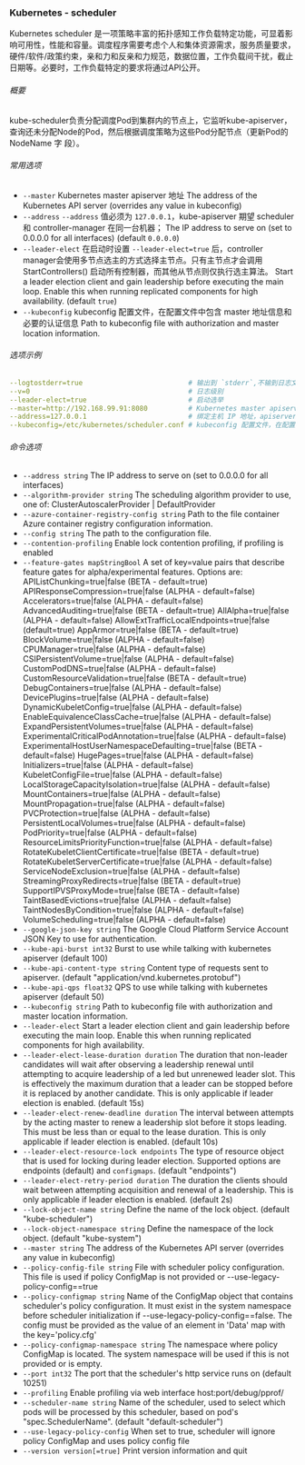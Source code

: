 ### Kubernetes - scheduler
Kubernetes scheduler 是一项策略丰富的拓扑感知工作负载特定功能，可显着影响可用性，性能和容量。调度程序需要考虑个人和集体资源需求，服务质量要求，硬件/软件/政策约束，亲和力和反亲和力规范，数据位置，工作负载间干扰，截止日期等。必要时，工作负载特定的要求将通过API公开。

###### 概要
kube-scheduler负责分配调度Pod到集群内的节点上，它监听kube-apiserver，查询还未分配Node的Pod，然后根据调度策略为这些Pod分配节点（更新Pod的 NodeName 字 段）。

###### 常用选项
* `--master`
  Kubernetes master apiserver 地址
  The address of the Kubernetes API server (overrides any value in kubeconfig)
* `--address`
	`--address` 值必须为 `127.0.0.1`，kube-apiserver 期望 scheduler 和 controller-manager 在同一台机器；
	The IP address to serve on (set to 0.0.0.0 for all interfaces) 
  (default `0.0.0.0`)
* `--leader-elect`
	在启动时设置 `--leader-elect=true` 后，controller manager会使用多节点选主的方式选择主节点。只有主节点才会调用 StartControllers() 启动所有控制器，而其他从节点则仅执行选主算法。
	Start a leader election client and gain leadership before executing the main loop. Enable this when running replicated components for high availability. 
  (default `true`)
* `--kubeconfig`
  kubeconfig 配置文件，在配置文件中包含 master 地址信息和必要的认证信息
  Path to kubeconfig file with authorization and master location information.


###### 选项示例
```yaml
--logtostderr=true                          # 输出到 `stderr`,不输到日志文件。
--v=0                                       # 日志级别
--leader-elect=true                         # 启动选举
--master=http://192.168.99.91:8080          # Kubernetes master apiserver 地址
--address=127.0.0.1                         # 绑定主机 IP 地址，apiserver 与 controller-manager在同一主机 
--kubeconfig=/etc/kubernetes/scheduler.conf # kubeconfig 配置文件，在配置文件中包含 master 地址信息和必要的认证信息
```

###### 命令选项
* `--address string`
  The IP address to serve on (set to 0.0.0.0 for all interfaces)
* `--algorithm-provider string`
  The scheduling algorithm provider to use, one of: ClusterAutoscalerProvider | DefaultProvider
* `--azure-container-registry-config string`
  Path to the file container Azure container registry configuration information.
* `--config string`
  The path to the configuration file.
* `--contention-profiling`
  Enable lock contention profiling, if profiling is enabled
* `--feature-gates mapStringBool`
  A set of key=value pairs that describe feature gates for alpha/experimental features. Options are:
    APIListChunking=true|false (BETA - default=true)
    APIResponseCompression=true|false (ALPHA - default=false)
    Accelerators=true|false (ALPHA - default=false)
    AdvancedAuditing=true|false (BETA - default=true)
    AllAlpha=true|false (ALPHA - default=false)
    AllowExtTrafficLocalEndpoints=true|false (default=true)
    AppArmor=true|false (BETA - default=true)
    BlockVolume=true|false (ALPHA - default=false)
    CPUManager=true|false (ALPHA - default=false)
    CSIPersistentVolume=true|false (ALPHA - default=false)
    CustomPodDNS=true|false (ALPHA - default=false)
    CustomResourceValidation=true|false (BETA - default=true)
    DebugContainers=true|false (ALPHA - default=false)
    DevicePlugins=true|false (ALPHA - default=false)
    DynamicKubeletConfig=true|false (ALPHA - default=false)
    EnableEquivalenceClassCache=true|false (ALPHA - default=false)
    ExpandPersistentVolumes=true|false (ALPHA - default=false)
    ExperimentalCriticalPodAnnotation=true|false (ALPHA - default=false)
    ExperimentalHostUserNamespaceDefaulting=true|false (BETA - default=false)
    HugePages=true|false (ALPHA - default=false)
    Initializers=true|false (ALPHA - default=false)
    KubeletConfigFile=true|false (ALPHA - default=false)
    LocalStorageCapacityIsolation=true|false (ALPHA - default=false)
    MountContainers=true|false (ALPHA - default=false)
    MountPropagation=true|false (ALPHA - default=false)
    PVCProtection=true|false (ALPHA - default=false)
    PersistentLocalVolumes=true|false (ALPHA - default=false)
    PodPriority=true|false (ALPHA - default=false)
    ResourceLimitsPriorityFunction=true|false (ALPHA - default=false)
    RotateKubeletClientCertificate=true|false (BETA - default=true)
    RotateKubeletServerCertificate=true|false (ALPHA - default=false)
    ServiceNodeExclusion=true|false (ALPHA - default=false)
    StreamingProxyRedirects=true|false (BETA - default=true)
    SupportIPVSProxyMode=true|false (BETA - default=false)
    TaintBasedEvictions=true|false (ALPHA - default=false)
    TaintNodesByCondition=true|false (ALPHA - default=false)
    VolumeScheduling=true|false (ALPHA - default=false)
* `--google-json-key string`
  The Google Cloud Platform Service Account JSON Key to use for authentication.
* `--kube-api-burst int32`
  Burst to use while talking with kubernetes apiserver 
  (default 100)
* `--kube-api-content-type string`
  Content type of requests sent to apiserver. 
  (default "application/vnd.kubernetes.protobuf")
* `--kube-api-qps float32`
  QPS to use while talking with kubernetes apiserver 
  (default 50)
* `--kubeconfig string`
  Path to kubeconfig file with authorization and master location information.
* `--leader-elect`
  Start a leader election client and gain leadership before executing the main loop. Enable this when running replicated components for high availability.
* `--leader-elect-lease-duration duration`
  The duration that non-leader candidates will wait after observing a leadership renewal until attempting to acquire leadership of a led but unrenewed leader slot. This is effectively the maximum duration that a leader can be stopped before it is replaced by another candidate. This is only applicable if leader election is enabled. 
  (default 15s)
* `--leader-elect-renew-deadline duration`
  The interval between attempts by the acting master to renew a leadership slot before it stops leading. This must be less than or equal to the lease duration. This is only applicable if leader election is enabled. 
  (default 10s)
* `--leader-elect-resource-lock endpoints`
  The type of resource object that is used for locking during leader election. Supported options are endpoints (default) and `configmaps`. 
  (default "endpoints")
* `--leader-elect-retry-period duration`
  The duration the clients should wait between attempting acquisition and renewal of a leadership. This is only applicable if leader election is enabled. 
  (default 2s)
* `--lock-object-name string`
  Define the name of the lock object. 
  (default "kube-scheduler")
* `--lock-object-namespace string`
  Define the namespace of the lock object. 
  (default "kube-system")
* `--master string`
  The address of the Kubernetes API server (overrides any value in kubeconfig)
* `--policy-config-file string`
  File with scheduler policy configuration. This file is used if policy ConfigMap is not provided or --use-legacy-policy-config==true
* `--policy-configmap string`
  Name of the ConfigMap object that contains scheduler's policy configuration. It must exist in the system namespace before scheduler initialization if --use-legacy-policy-config==false. The config must be provided as the value of an element in 'Data' map with the key='policy.cfg'
* `--policy-configmap-namespace string`
  The namespace where policy ConfigMap is located. The system namespace will be used if this is not provided or is empty.
* `--port int32`
  The port that the scheduler's http service runs on 
  (default 10251)
* `--profiling`
  Enable profiling via web interface host:port/debug/pprof/
* `--scheduler-name string`
  Name of the scheduler, used to select which pods will be processed by this scheduler, based on pod's "spec.SchedulerName". 
  (default "default-scheduler")
* `--use-legacy-policy-config`
  When set to true, scheduler will ignore policy ConfigMap and uses policy config file
* `--version version[=true]`
  Print version information and quit
